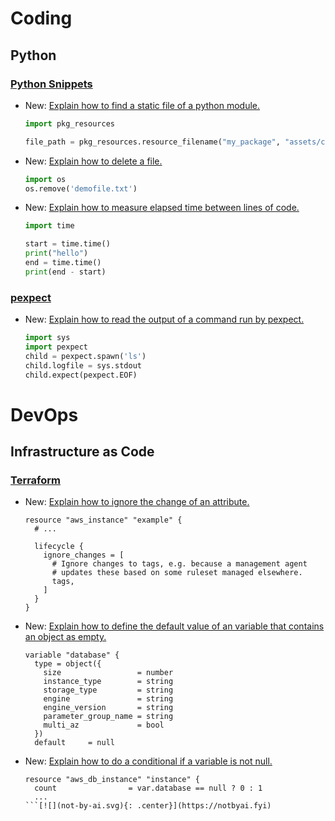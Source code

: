 # Coding

## Python

### [Python Snippets](python_snippets.md)

* New: [Explain how to find a static file of a python module.](python_snippets.md#find-a-static-file-of-a-python-module)

    ```python
    import pkg_resources
    
    file_path = pkg_resources.resource_filename("my_package", "assets/config.yaml"),
    ```

* New: [Explain how to delete a file.](python_snippets.md#delete-a-file)

    ```python
    import os
    os.remove('demofile.txt')
    ```

* New: [Explain how to measure elapsed time between lines of code.](python_snippets.md#measure-elapsed-time-between-lines-of-code)

    ```python
    import time
    
    start = time.time()
    print("hello")
    end = time.time()
    print(end - start)
    ```

### [pexpect](pexpect.md)

* New: [Explain how to read the output of a command run by pexpect.](pexpect.md#read-output-of-command)

    ```python
    import sys
    import pexpect
    child = pexpect.spawn('ls')
    child.logfile = sys.stdout
    child.expect(pexpect.EOF)
    ```

# DevOps

## Infrastructure as Code

### [Terraform](terraform.md)

* New: [Explain how to ignore the change of an attribute.](terraform.md#ignore-the-change-of-an-attribute)

    ```hcl
    resource "aws_instance" "example" {
      # ...
    
      lifecycle {
        ignore_changes = [
          # Ignore changes to tags, e.g. because a management agent
          # updates these based on some ruleset managed elsewhere.
          tags,
        ]
      }
    }
    ```

* New: [Explain how to define the default value of an variable that contains an object as empty.](terraform.md#define-the-default-value-of-an-variable-that-contains-an-object-as-empty)

    ```hcl
    variable "database" {
      type = object({
        size                 = number
        instance_type        = string
        storage_type         = string
        engine               = string
        engine_version       = string
        parameter_group_name = string
        multi_az             = bool
      })
      default     = null
    ```

* New: [Explain how to do a conditional if a variable is not null.](terraform.md#do-a-conditional-if-a-variable-is-not-null)

    ```hcl
    resource "aws_db_instance" "instance" {
      count                = var.database == null ? 0 : 1
      ...
    ```[![](not-by-ai.svg){: .center}](https://notbyai.fyi)
